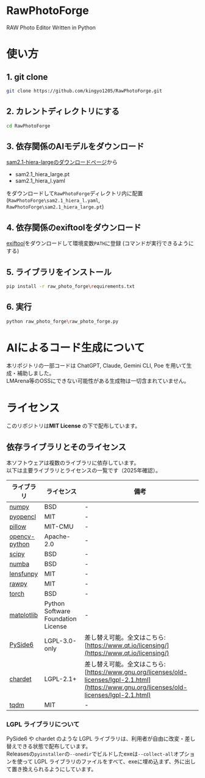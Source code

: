 # RawPhotoForge
RAW Photo Editor Written in Python


# 使い方

## 1. git clone

```bash
git clone https://github.com/kingyo1205/RawPhotoForge.git
```

## 2. カレントディレクトリにする
```bash
cd RawPhotoForge
```

## 3. 依存関係のAIモデルをダウンロード
[sam2.1-hiera-largeのダウンロードページ](https://huggingface.co/facebook/sam2.1-hiera-large/tree/main)から
- sam2.1_hiera_large.pt
- sam2.1_hiera_l.yaml

をダウンロードして`RawPhotoForge`ディレクトリ内に配置 (`RawPhotoForge\sam2.1_hiera_l.yaml`, `RawPhotoForge\sam2.1_hiera_large.pt`)

## 4. 依存関係のexiftoolをダウンロード
[exiftool](https://exiftool.org/)をダウンロードして環境変数`PATH`に登録 (コマンドが実行できるようにする)



## 5. ライブラリをインストール
```bash
pip install -r raw_photo_forge\requirements.txt
```

## 6. 実行
```bash
python raw_photo_forge\raw_photo_forge.py
```




# AIによるコード生成について
本リポジトリの一部コードは ChatGPT, Claude, Gemini CLI, Poe を用いて生成・補助しました。  
LMArena等のOSSにできない可能性がある生成物は一切含まれていません。

 

# ライセンス
このリポジトリは**MIT License** の下で配布しています。  
## 依存ライブラリとそのライセンス

本ソフトウェアは複数のライブラリに依存しています。  
以下は主要ライブラリとライセンスの一覧です（2025年確認）。

| ライブラリ | ライセンス | 備考 |
|------------|------------|------|
| [numpy](https://pypi.org/project/numpy/) | BSD | - |
| [pyopencl](https://pypi.org/project/pyopencl/) | MIT | - |
| [pillow](https://pypi.org/project/Pillow/) | MIT-CMU | - |
| [opencv-python](https://pypi.org/project/opencv-python/) | Apache-2.0 | - |
| [scipy](https://pypi.org/project/scipy/) | BSD | - |
| [numba](https://pypi.org/project/numba/) | BSD | - |
| [lensfunpy](https://pypi.org/project/lensfunpy/) | MIT | - |
| [rawpy](https://pypi.org/project/rawpy/) | MIT | - |
| [torch](https://pypi.org/project/torch/) | BSD | - |
| [matplotlib](https://pypi.org/project/matplotlib/) | Python Software Foundation License | - |
| [PySide6](https://pypi.org/project/PySide6/) | LGPL-3.0-only | 差し替え可能。全文はこちら: [https://www.qt.io/licensing/](https://www.qt.io/licensing/) |
| [chardet](https://pypi.org/project/chardet/) | LGPL-2.1+ | 差し替え可能。全文はこちら: [https://www.gnu.org/licenses/old-licenses/lgpl-2.1.html](https://www.gnu.org/licenses/old-licenses/lgpl-2.1.html) |
| [tqdm](https://pypi.org/project/tqdm/) | MIT | - |



### LGPL ライブラリについて

PySide6 や chardet のような LGPL ライブラリは、利用者が自由に改変・差し替えできる状態で配布しています。  
Releasesの`pyinstaller`の`--onedir`でビルドしたexeは`--collect-all`オプションを使って LGPL ライブラリのファイルをすべて、exeに埋め込まず、外に出して置き換えられるようにしています。






